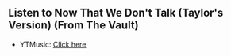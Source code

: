 ## Listen to Now That We Don't Talk (Taylor's Version) (From The Vault)
- YTMusic: [Click here](https://music.youtube.com/watch?v=kaF6H9JvPiY)